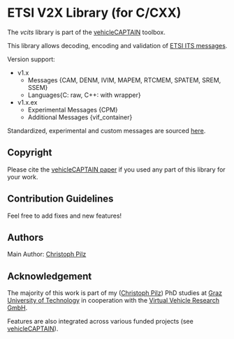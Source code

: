 # ETSI V2X Library (for C/CXX)
The *vcits* library is part of the [vehicleCAPTAIN](https://github.com/virtual-vehicle/vehicle_captain) toolbox.

This library allows decoding, encoding and validation of [ETSI ITS messages](https://forge.etsi.org/rep/ITS/asn1).

Version support:
* v1.x
  * Messages {CAM, DENM, IVIM, MAPEM, RTCMEM, SPATEM, SREM, SSEM}
  * Languages{C: raw, C++: with wrapper}
* v1.x.ex
  * Experimental Messages {CPM}
  * Additional Messages {vif_container}

Standardized, experimental and custom messages are sourced [here](https://github.com/virtual-vehicle/vehicle_captain_its_asn1_specifications/).

## Copyright
Please cite the [vehicleCAPTAIN paper](https://TODO_link_to_paper_when_it_is_published) if you used any part of this library for your work.

## Contribution Guidelines
Feel free to add fixes and new features!

## Authors
Main Author: [Christoph Pilz](https://github.com/MrMushroom)

## Acknowledgement
The majority of this work is part of my ([Christoph Pilz](https://www.researchgate.net/profile/Christoph-Pilz)) PhD studies at [Graz University of Technology](https://www.tugraz.at/home) in cooperation with the [Virtual Vehicle Research GmbH](https://www.v2c2.at/).

Features are also integrated across various funded projects (see [vehicleCAPTAIN](https://github.com/virtual-vehicle/vehicle_captain)).
